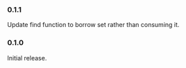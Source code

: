 ### 0.1.1

Update find function to borrow set rather than consuming it.

### 0.1.0

Initial release.
